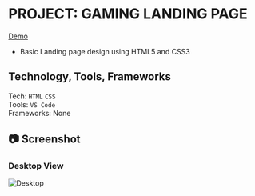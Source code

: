 # PROJECT: GAMING LANDING PAGE

[Demo](https://6515dd54fdc0d30a1d9d60f2--unique-kleicha-2b0dea.netlify.app)
- Basic Landing page design using HTML5 and CSS3
## Technology, Tools, Frameworks
Tech: `HTML` `CSS` <br>
Tools: `VS Code` <br>
Frameworks: None

## 📷 Screenshot
### Desktop View
![Desktop](Gaming%20Landing%20Page.png)